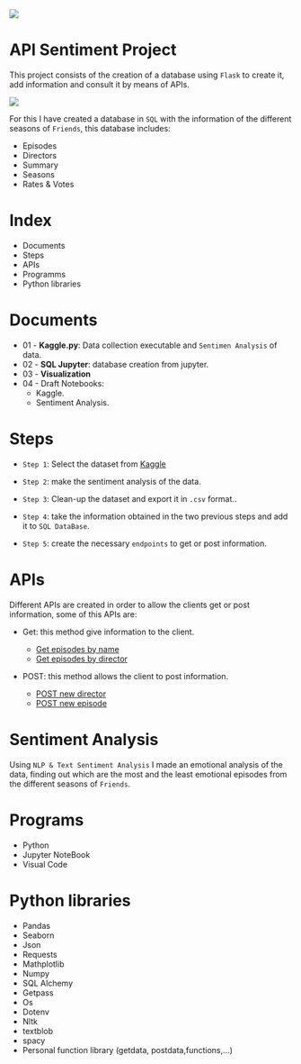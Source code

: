 <img src="https://habrastorage.org/webt/t6/sr/jr/t6srjrmjjmm6qn8gpld9emy4txu.gif" class="center">


# API Sentiment Project

This project consists of the creation of a database using `Flask` to create it, add information and consult it by means of APIs.

<img src="https://media1.tenor.com/images/60e825ea5be132c7b511adea590a9e10/tenor.gif?itemid=12296269" class="center">

For this I have created a database in `SQL` with the information of the different seasons of `Friends`, this database includes:
* Episodes
* Directors 
* Summary
* Seasons
* Rates & Votes

# Index

* Documents
* Steps
* APIs
* Programms
* Python libraries



# Documents

* 01 - **Kaggle.py**: Data collection executable and `Sentimen Analysis` of data.
* 02 - **SQL Jupyter**: database creation from jupyter.
* 03 - **Visualization**
* 04 - Draft Notebooks:
    * Kaggle.
    * Sentiment Analysis.



# Steps

* `Step 1`: Select the dataset from  [Kaggle](https://www.kaggle.com/rezaghari/friends-series-dataset?select=friends_episodes_v3.csv)
        
* `Step 2`: make the sentiment analysis of the data.

* `Step 3`: Clean-up the dataset and export it in `.csv` format..

* `Step 4`: take the information obtained in the two previous steps and add it to `SQL DataBase`.

* `Step 5`: create the necessary `endpoints` to get or post information.




# APIs

Different APIs are created in order to allow the clients get or post information, some of this APIs are:

* Get: this method give information to the client.
    * [Get episodes by name](http://localhost:5000/episodes_name/)
    * [Get episodes by director](http://localhost:5000/episodes_by_director/)
    
* POST: this method allows the client to post information.
    * [POST new director](http://localhost:5000/new_director/")
    * [POST new episode](http://localhost:5000/new_episode/)
    

# Sentiment Analysis

Using `NLP & Text Sentiment Analysis` I made an emotional analysis of the data, finding out which are the most and the least emotional episodes from the different seasons of `Friends`.
    


# Programs

* Python
* Jupyter NoteBook
* Visual Code


# Python libraries

* Pandas
* Seaborn
* Json
* Requests
* Mathplotlib
* Numpy
* SQL Alchemy
* Getpass
* Os
* Dotenv
* Nltk
* textblob
* spacy
* Personal function library (getdata, postdata,functions,...)